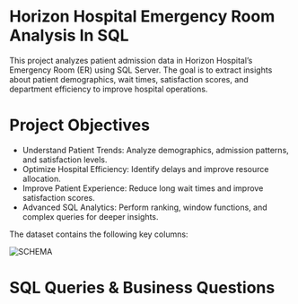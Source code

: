 # Horizon Hospital Emergency Room Analysis In SQL

This project analyzes patient admission data in Horizon Hospital’s Emergency Room (ER) using SQL Server. The goal is to extract insights about patient demographics, wait times, satisfaction scores, and department efficiency to improve hospital operations.

#  Project Objectives

- Understand Patient Trends: Analyze demographics, admission patterns, and satisfaction levels.
- Optimize Hospital Efficiency: Identify delays and improve resource allocation.
- Improve Patient Experience: Reduce long wait times and improve satisfaction scores.
- Advanced SQL Analytics: Perform ranking, window functions, and complex queries for deeper insights.

The dataset contains the following key columns:

![SCHEMA](https://github.com/user-attachments/assets/2ca2ded4-99b8-40b7-a666-d4ee4148d077)

# SQL Queries & Business Questions
